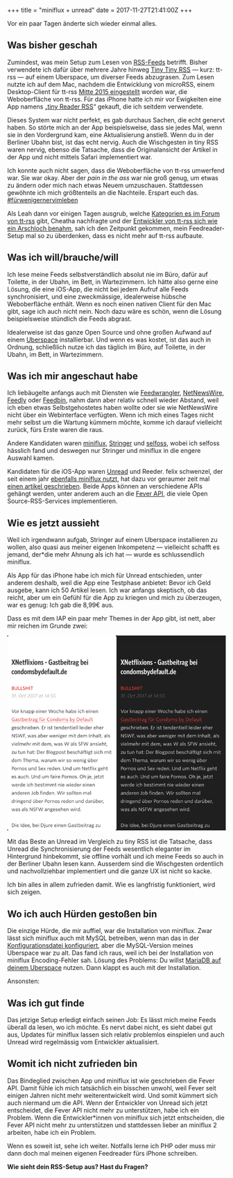 +++
title = "miniflux + unread"
date = 2017-11-27T21:41:00Z
+++

Vor ein paar Tagen änderte sich wieder einmal alles. 

## Was bisher geschah

Zumindest, was mein Setup zum Lesen von [RSS-Feeds](https://de.wikipedia.org/wiki/RSS_(Web-Feed)) betrifft. Bisher verwendete ich dafür über mehrere Jahre hinweg [Tiny Tiny RSS](https://tt-rss.org/) — kurz: tt-rss — auf einem Uberspace, um diverser Feeds abzugrasen. Zum Lesen nutzte ich auf dem Mac, nachdem die Entwicklung von microRSS, einem Desktop-Client für tt-rss [Mitte 2015 eingestellt](https://bullenscheisse.de/2015/microrss-ist-open-source/) worden war,  die Weboberfläche von tt-rss. Für das iPhone hatte ich mir vor Ewigkeiten eine App namens „[tiny Reader RSS](https://itunes.apple.com/de/app/tiny-reader-rss/id689519762?mt=8)“ gekauft, die ich seitdem verwendete.

Dieses System war nicht perfekt, es gab durchaus Sachen, die echt genervt haben. So störte mich an der App beispielsweise, dass sie jedes Mal, wenn sie in den Vordergrund kam, eine Aktualisierung anstieß. Wenn du in der Berliner Ubahn bist, ist das echt nervig. Auch die Wischgesten in tiny RSS waren nervig, ebenso die Tatsache, dass die Originalansicht der Artikel in der App und nicht mittels Safari implementiert war.

Ich konnte auch nicht sagen, dass die Weboberfläche von tt-rss umwerfend war. Sie war okay. Aber der *pain in the ass* war nie groß genug, um etwas zu ändern oder mich nach etwas Neuem umzuschauen. Stattdessen gewöhnte ich mich größtenteils an die Nachteile. Erspart euch das. [#fürwenigernervimleben](https://twitter.com/search?f=tweets&vertical=default&q=%23f%C3%BCrwenigernervimleben&src=typd)

Als Leah dann vor einigen Tagen ausgrub, welche [Kategorien es im Forum von tt-rss](https://twitter.com/_nazco_/status/929081977805987841) gibt, Cheatha nachfragte und der [Entwickler von tt-rss sich wie ein Arschloch benahm](https://discourse.tt-rss.org/t/a-category-named-gas-chamber/649), sah ich den Zeitpunkt gekommen, mein Feedreader-Setup mal so zu überdenken, dass es nicht mehr auf tt-rss aufbaute.

## Was ich will/brauche/will

Ich lese meine Feeds selbstverständlich absolut nie im Büro, dafür auf Toilette, in der Ubahn, im Bett, in Wartezimmern. Ich hätte also gerne eine Lösung, die eine iOS-App, die nicht bei jedem Aufruf alle Feeds synchronisiert, und eine zweckmässige, idealerweise hübsche Weboberfläche enthält. Wenn es noch einen nativen Client für den Mac gibt, sage ich auch nicht nein. Noch dazu wäre es schön, wenn die Lösung beispielsweise stündlich die Feeds abgrast.

Idealerweise ist das ganze Open Source und ohne großen Aufwand auf einem [Uberspace](https://uberspace.de/) installierbar. Und wenn es was kostet, ist das auch in Ordnung, schließlich nutze ich das täglich im Büro, auf Toilette, in der Ubahn, im Bett, in Wartezimmern.

## Was ich mir angeschaut habe

Ich liebäugelte anfangs auch mit Diensten wie [Feedwrangler](https://feedwrangler.net/welcome.html), [NetNewsWire](http://netnewswireapp.com/), [Feedly](https://feedly.com/i/welcome) oder [Feedbin](https://feedbin.com/), nahm dann aber relativ schnell wieder Abstand, weil ich eben etwas Selbstgehostetes haben wollte oder sie wie NetNewsWire nicht über ein Webinterface verfügten. Wenn ich mich eines Tages nicht mehr selbst um die Wartung kümmern möchte, komme ich darauf vielleicht zurück, fürs Erste waren die raus.

Andere Kandidaten waren [miniflux](https://miniflux.net/), [Stringer](https://github.com/swanson/stringer) und [selfoss](https://selfoss.aditu.de/), wobei ich selfoss hässlich fand und deswegen nur Stringer und miniflux in die engere Auswahl kamen. 

Kandidaten für die iOS-App waren [Unread](https://www.goldenhillsoftware.com/unread/) und Reeder. felix schwenzel, der seit einem jahr [ebenfalls miniflux nutzt](http://wirres.net/article/articleview/10389/1/0/), hat dazu vor geraumer zeit mal [einen artikel geschrieben](http://wirres.net/article/articleview/7148/1/6/). Beide Apps können an verschiedene APIs gehängt werden, unter anderem auch an die [Fever API](https://feedafever.com/api), die viele Open Source-RSS-Services implementieren.

## Wie es jetzt aussieht

Weil ich irgendwann aufgab, Stringer auf einem Uberspace installieren zu wollen, also quasi aus meiner eigenen Inkompetenz — vielleicht schafft es jemand, der*die mehr Ahnung als ich hat — wurde es schlussendlich miniflux.

Als App für das iPhone habe ich mich für Unread entschieden, unter anderem deshalb, weil die App eine Testphase anbietet: Bevor ich Geld ausgebe, kann ich 50 Artikel lesen. Ich war anfangs skeptisch, ob das reicht, aber um ein Gefühl für die App zu kriegen und mich zu überzeugen, war es genug: Ich gab die 8,99€ aus.

Dass es mit dem IAP ein paar mehr Themes in der App gibt, ist nett, aber mir reichen im Grunde zwei:

![Day-Theme, Night-Theme](/img/IMG_130_Unread_Themes.PNG)

Mit das Beste an Unread im Vergleich zu tiny RSS ist die Tatsache, dass Unread die Synchronisierung der Feeds wesentlich eleganter im Hintergrund hinbekommt, sie offline vorhält und ich meine Feeds so auch in der Berliner Ubahn lesen kann. Ausserdem sind die Wischgesten ordentlich und nachvollziehbar implementiert und die ganze UX ist nicht so kacke.

Ich bin alles in allem zufrieden damit. Wie es langfristig funktioniert, wird sich zeigen.

## Wo ich auch Hürden gestoßen bin

Die einzige Hürde, die mir auffiel, war die Installation von miniflux. Zwar lässt sich miniflux auch mit MySQL betreiben, wenn man das in der [Konfigurationsdatei konfiguriert](https://twitter.com/zeitschlag/status/931816223817523200), aber die MySQL-Version meines Uberspace war zu alt. Das fand ich raus, weil ich bei der Installation von miniflux Encoding-Fehler sah. Lösung des Problems: Du willst [MariaDB auf deinem Uberspace](https://wiki.uberspace.de/database:mysql#mariadb_100) nutzen. Dann klappt es auch mit der Installation.

Ansonsten:

## Was ich gut finde

Das jetzige Setup erledigt einfach seinen Job: Es lässt mich meine Feeds überall da lesen, wo ich möchte. Es nervt dabei nicht, es sieht dabei gut aus, Updates für miniflux lassen sich relativ problemlos einspielen und auch Unread wird regelmässig vom Entwickler aktualisiert.

## Womit ich nicht zufrieden bin

Das Bindeglied zwischen App und miniflux ist wie geschrieben die Fever API. Damit fühle ich mich tatsächlich ein bisschen unwohl, weil Fever seit einigen Jahren nicht mehr weiterentwickelt wird. Und somit kümmert sich auch niermand um die API. Wenn der Entwickler von Unread sich jetzt entscheidet, die Fever API nicht mehr zu unterstützen, habe ich ein Problem. Wenn die Entwickler*innen von miniflux sich jetzt entscheiden, die Fever API nicht mehr zu unterstützen und stattdessen lieber an miniflux 2 arbeiten, habe ich ein Problem.

Wenn es soweit ist, sehe ich weiter. Notfalls lerne ich PHP oder muss mir dann doch mal meinen eigenen Feedreader fürs iPhone schreiben.

**Wie sieht dein RSS-Setup aus? Hast du Fragen?**